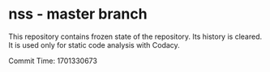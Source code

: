 # nss - master branch

This repository contains frozen state of the repository.
Its history is cleared. It is used only for static code
analysis with Codacy.

Commit Time: 1701330673